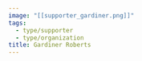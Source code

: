 ```yaml
---
image: "[[supporter_gardiner.png]]"
tags:
  - type/supporter
  - type/organization
title: Gardiner Roberts
---
```

